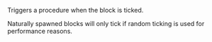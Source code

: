 Triggers a procedure when the block is ticked.

Naturally spawned blocks will only tick if random ticking is used for performance reasons.
